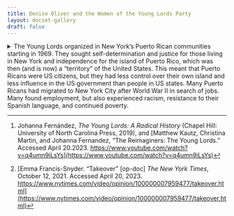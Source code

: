 ```yaml
---
title: Denise Oliver and the Women of the Young Lords Party
layout: docset-gallery
draft: false
---
```


<details>
  <summary>The Young Lords organized in New York’s Puerto Rican communities starting in 1969. They sought self-determination and justice for those living in New York and independence for the island of Puerto Rico, which was then (and is now) a “territory” of the United States. This meant that Puerto Ricans were US citizens, but they had less control over their own island and less influence in the US government than people in US states. Many Puerto Ricans had migrated to New York City after World War II in search of jobs. Many found employment, but also experienced racism, resistance to their Spanish language, and continued poverty. </summary>

The Young Lords were first founded in Chicago by Cha Cha Jimeniz and a group of young Puerto Rican men. The organization then spread to New York, where leaders including Denise Oliver, Felipe Luciano, Pablo Guzman, and David Perez launched their branch of the movement. The Young Lords targeted a range of issues that they saw affecting Puerto Ricans in New York. These included: poor sanitation services from the city (which they responded to with a “garbage strike” demonstration); poor health care from the city (which they responded to with community-based health services); hunger (which they responded to with free breakfast programs); insensitive and insufficient education (which they responded to by making educational spaces of their own); and more. [The Young Lords Party outlined their goals in a 13-point platform.](https://centroca.hunter.cuny.edu/Detail/objects/25579).

Education was central both to *how* the Young Lords organized and to *what* they hoped to achieve. The Young Lords made political education part of their organizing, and they made increasing educational opportunities for Puerto Rican children one of their main goals. Their work was recently documented by historian Johanna Fernandez, whose book [*The Young Lords: A Radical History*](https://uncpress.org/book/9781469653440/the-young-lords/) informs this document set.[^1] For a dramatization of the Young Lords’ work in health care in New York, see [the film *Takeover*](https://www.nytimes.com/video/opinion/100000007959477/takeover.html).[^2]

[^1]: Johanna Fernández, *The Young Lords: A Radical History* (Chapel Hill: University of North Carolina Press, 2019), and [Matthew Kautz, Christina Martin, and Johanna Fernandez, “The Reimaginers: The Young Lords.” Accessed April 20.2023.  https://www.youtube.com/watch?v=q4umn9iLsYs](https://www.youtube.com/watch?v=q4umn9iLsYs)

[^2]: [Emma Francis-Snyder. “Takeover” \[op-doc\] *The New York Times*,  October 12, 2021. Accessed April 20, 2023. https://www.nytimes.com/video/opinion/100000007959477/takeover.html](https://www.nytimes.com/video/opinion/100000007959477/takeover.html)

</details>
